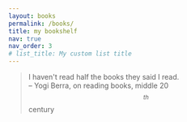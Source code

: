 ```yaml
---
layout: books
permalink: /books/
title: my bookshelf
nav: true
nav_order: 3
# list_title: My custom list title
---
```

<!-- > What an astonishing thing a book is. It’s a flat object made from a tree with flexible parts on which are imprinted lots of funny dark squiggles. But one glance at it and you’re inside the mind of another person, maybe somebody dead for thousands of years. Across the millennia, an author is speaking clearly and silently inside your head, directly to you. Writing is perhaps the greatest of human inventions, binding together people who never knew each other, citizens of distant epochs. Books break the shackles of time. A book is proof that humans are capable of working magic.
<br/> – Carl Sagan, Cosmos, Part 11: The Persistence of Memory (1980)

This is where your book reviews will be listed - click on one to see the full review!

*Pro tip: add a `list_title:` to this page's [front matter](https://jekyllrb.com/docs/frontmatter/) to override the default "Latest reviews"!* -->

> I haven't read half the books they said I read.
<br/> – Yogi Berra, on reading books, middle 20$$^{th}$$ century